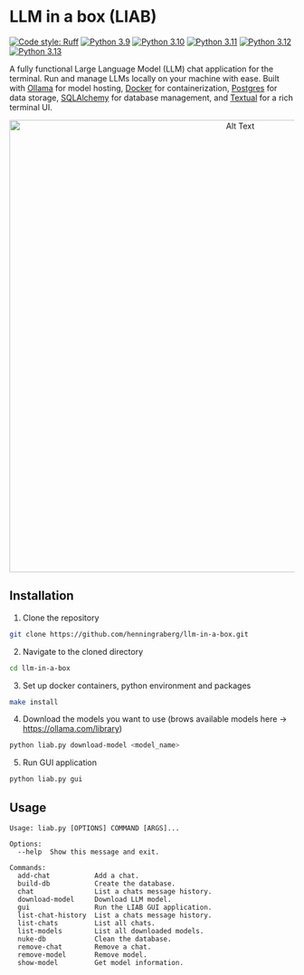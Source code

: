 # LLM in a box (LIAB)
[![Code style: Ruff](https://img.shields.io/badge/code%20style-ruff-000000.svg)](https://github.com/astral-sh/ruff) 
[![Python 3.9](https://img.shields.io/badge/python-3.9-gree.svg)](https://www.python.org/downloads/release/python-390/)
[![Python 3.10](https://img.shields.io/badge/python-3.10-gree.svg)](https://www.python.org/downloads/release/python-3100/)
[![Python 3.11](https://img.shields.io/badge/python-3.11-gree.svg)](https://www.python.org/downloads/release/python-3110/)
[![Python 3.12](https://img.shields.io/badge/python-3.12-gree.svg)](https://www.python.org/downloads/release/python-3120/)
[![Python 3.13](https://img.shields.io/badge/python-3.13-gree.svg)](https://www.python.org/downloads/release/python-3130/)

A fully functional Large Language Model (LLM) chat application for the terminal. Run and manage LLMs locally on your machine with ease. Built with [Ollama](https://ollama.com/) for model hosting, [Docker](https://www.docker.com/) for containerization, [Postgres](https://www.postgresql.org/) for data storage, [SQLAlchemy](https://www.sqlalchemy.org/) for database management, and [Textual](https://textual.textualize.io/) for a rich terminal UI.

<p align="center">
  <img src="https://s4.ezgif.com/tmp/ezgif-458da3d881d86f.gif" alt="Alt Text", width="800">
</p>


## Installation
1. Clone the repository
```bash
git clone https://github.com/henningraberg/llm-in-a-box.git
```

2. Navigate to the cloned directory
```bash
cd llm-in-a-box
```

3. Set up docker containers, python environment and packages
```bash
make install
```

4. Download the models you want to use (brows available models here &#8594; https://ollama.com/library)
```bash
python liab.py download-model <model_name>
```

5. Run GUI application
```bash
python liab.py gui
```

## Usage
```
Usage: liab.py [OPTIONS] COMMAND [ARGS]...

Options:
  --help  Show this message and exit.

Commands:
  add-chat           Add a chat.
  build-db           Create the database.
  chat               List a chats message history.
  download-model     Download LLM model.
  gui                Run the LIAB GUI application.
  list-chat-history  List a chats message history.
  list-chats         List all chats.
  list-models        List all downloaded models.
  nuke-db            Clean the database.
  remove-chat        Remove a chat.
  remove-model       Remove model.
  show-model         Get model information.
```